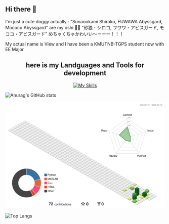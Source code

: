 ## Hi there 👋
I'm just a cute doggy actually : "Sunaookami Shiroko, FUWAWA Abyssgard, Mococo Abyssgard"    are my oshi  🩵🩷
                      "砂狼・シロコ, フワワ・アビスガード, モココ・アビスガード"    めちゃくちゃかわいい～ーーー！！！
                                 

My actual name is View and I have been a KMUTNB-TGPS student now with EE Major 

##   <div align="center">here is my Landguages and Tools for development </div>

<div align="center">
  
  [![My Skills](https://skillicons.dev/icons?i=html,css,c,cpp,py,tensorflow,pytorch,raspberrypi,visualstudio,ae,anaconda,arduino,au,azure,debian,docker,git,githubactions,matlab)](https://skillicons.dev)

</div>



![Anurag's GitHub stats](https://github-readme-stats.vercel.app/api?username=Viewzaza)


![](./profile-3d-contrib/profile-green-animate.svg)


![Top Langs](https://github-readme-stats.vercel.app/api/top-langs/?username=Viewzaza)
